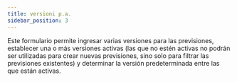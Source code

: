 ```yaml
---
title: versioni p.a.
sidebar_position: 3
---
```


Este formulario permite ingresar varias versiones para las previsiones, establecer una o más versiones activas (las que no estén activas no podrán ser utilizadas para crear nuevas previsiones, sino solo para filtrar las previsiones existentes) y determinar la versión predeterminada entre las que están activas.